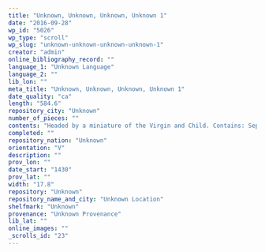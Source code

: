 ```yaml
---
title: "Unknown, Unknown, Unknown, Unknown 1"
date: "2016-09-28"
wp_id: "5026"
wp_type: "scroll"
wp_slug: "unknown-unknown-unknown-unknown-1"
creator: "admin"
online_bibliography_record: ""
language_1: "Unknown Language"
language_2: ""
lib_lon: ""
meta_title: "Unknown, Unknown, Unknown, Unknown 1"
date_quality: "ca"
length: "584.6"
repository_city: "Unknown"
number_of_pieces: ""
contents: "Headed by a miniature of the Virgin and Child. Contains: Septem Psalmi Penitentiales cum Litania (Sarum)."
completed: ""
repository_nation: "Unknown"
orientation: "V"
description: ""
prov_lon: ""
date_start: "1430"
prov_lat: ""
width: "17.8"
repository: "Unknown"
repository_name_and_city: "Unknown Location"
shelfmark: "Unknown"
provenance: "Unknown Provenance"
lib_lat: ""
online_images: ""
_scrolls_id: "23"
---
```



